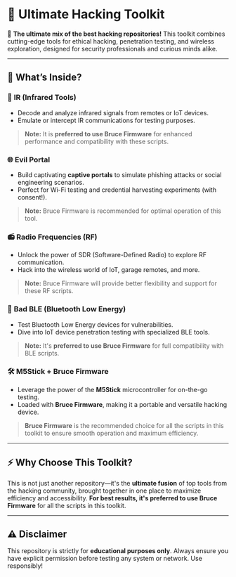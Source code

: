 # 🚀 Ultimate Hacking Toolkit  

🎯 **The ultimate mix of the best hacking repositories!** This toolkit combines cutting-edge tools for ethical hacking, penetration testing, and wireless exploration, designed for security professionals and curious minds alike.  

---

## 🌟 What’s Inside?  

### 🔦 **IR (Infrared Tools)**  
- Decode and analyze infrared signals from remotes or IoT devices.  
- Emulate or intercept IR communications for testing purposes.  
> **Note:** It is **preferred to use Bruce Firmware** for enhanced performance and compatibility with these scripts.  


### 🌐 **Evil Portal**  
- Build captivating **captive portals** to simulate phishing attacks or social engineering scenarios.  
- Perfect for Wi-Fi testing and credential harvesting experiments (with consent!).  
> **Note:** Bruce Firmware is recommended for optimal operation of this tool.  


### 📻 **Radio Frequencies (RF)**  
- Unlock the power of SDR (Software-Defined Radio) to explore RF communication.  
- Hack into the wireless world of IoT, garage remotes, and more.  
> **Note:** Bruce Firmware will provide better flexibility and support for these RF scripts.  

### 📶 **Bad BLE (Bluetooth Low Energy)**  
- Test Bluetooth Low Energy devices for vulnerabilities.  
- Dive into IoT device penetration testing with specialized BLE tools.  
> **Note:** It's **preferred to use Bruce Firmware** for full compatibility with BLE scripts.  


### 🛠️ **M5Stick + Bruce Firmware**  
- Leverage the power of the **M5Stick** microcontroller for on-the-go testing.  
- Loaded with **Bruce Firmware**, making it a portable and versatile hacking device.  
> **Bruce Firmware** is the recommended choice for all the scripts in this toolkit to ensure smooth operation and maximum efficiency.  

---

## ⚡ Why Choose This Toolkit?  
This is not just another repository—it's the **ultimate fusion** of top tools from the hacking community, brought together in one place to maximize efficiency and accessibility. **For best results, it's preferred to use Bruce Firmware** for all the scripts in this toolkit.  

---

## ⚠️ **Disclaimer**  
This repository is strictly for **educational purposes only**. Always ensure you have explicit permission before testing any system or network. Use responsibly!
